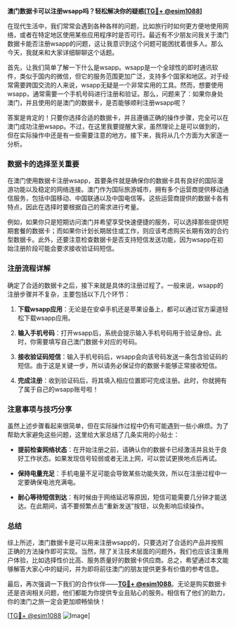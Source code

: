 **澳门数据卡可以注册wsapp吗？轻松解决你的疑惑[[TG💪+ @esim1088](https://t.me/s/esim1088)]**

在现代生活中，我们常常会遇到各种各样的问题，比如旅行时如何更方便地使用网络，或者在特定地区使用某些应用程序时是否可行。最近有不少朋友问我关于澳门数据卡能否注册wsapp的问题，这让我意识到这个问题可能困扰着很多人。那么今天，我就来和大家详细聊聊这个话题。

首先，让我们简单了解一下什么是wsapp。wsapp是一个全球性的即时通讯软件，类似于国内的微信，但它的服务范围更加广泛，支持多个国家和地区。对于经常需要跨国交流的人来说，wsapp无疑是一个非常实用的工具。然而，想要使用wsapp，通常需要一个手机号码进行注册和验证。那么，问题来了：如果你身处澳门，并且使用的是澳门的数据卡，是否能够顺利注册wsapp呢？

答案是肯定的！只要你选择合适的数据卡，并且遵循正确的操作步骤，完全可以在澳门成功注册wsapp。不过，在这里我要提醒大家，虽然理论上是可以做到的，但在实际操作中还是有一些需要注意的地方。接下来，我将从几个方面为大家逐一分析。

### 数据卡的选择至关重要

在澳门使用数据卡注册wsapp，首要条件就是确保你的数据卡具有良好的国际漫游功能以及稳定的网络连接。澳门作为国际旅游城市，拥有多个运营商提供移动通信服务，包括中国移动、中国联通以及中国电信等。这些运营商提供的数据卡各有特点，因此在选择时要根据自己的需求进行考量。

例如，如果你只是短期访问澳门并希望享受快速便捷的服务，可以选择那些提供短期套餐的数据卡；而如果你计划长期居住或工作，则应该考虑购买长期有效的合约型数据卡。此外，还要注意检查数据卡是否支持短信发送功能，因为wsapp在初始注册阶段可能会要求接收验证码短信。

### 注册流程详解

确定了合适的数据卡之后，接下来就是具体的注册过程了。一般来说，wsapp的注册步骤并不复杂，主要包括以下几个环节：

1. **下载wsapp应用**：无论是在安卓手机还是苹果设备上，都可以通过官方渠道轻松下载wsapp应用。
   
2. **输入手机号码**：打开wsapp后，系统会提示输入手机号码用于验证身份。此时，你需要填写自己澳门数据卡对应的号码。

3. **接收验证码短信**：输入手机号码后，wsapp会向该号码发送一条包含验证码的短信。由于这是关键一步，所以请务必保证你的数据卡能够正常接收短信。

4. **完成注册**：收到验证码后，将其填入相应位置即可完成注册。此时，你就拥有了属于自己的wsapp账号啦！

### 注意事项与技巧分享

虽然上述步骤看起来很简单，但在实际操作过程中仍有可能遇到一些小麻烦。为了帮助大家避免这些问题，这里给大家总结了几条实用的小贴士：

- **提前检查网络状态**：在开始注册之前，请确认你的数据卡已经激活并且处于良好工作状态。如果发现信号较弱或者无法上网，可以尝试更换地点后再试。
  
- **保持电量充足**：手机电量不足可能会导致某些功能失效，所以在注册过程中一定要确保电池充满电。
  
- **耐心等待短信到达**：有时候由于网络延迟等原因，短信可能需要几分钟才能送达。在此期间，请不要频繁点击“重新发送”按钮，以免影响后续操作。

### 总结

综上所述，澳门数据卡是可以用来注册wsapp的，只要选对了合适的产品并按照正确的方法操作即可实现。当然，除了关注技术层面的问题外，我们也应该注重用户体验，比如选择性价比高、服务质量好的数据卡供应商。总之，希望通过本文能够解答大家心中的疑问，并为即将前往澳门的朋友提供更多有价值的参考信息。

最后，再次强调一下我们的合作伙伴——**[TG💪+ @esim1088](https://t.me/s/esim1088)**。无论是购买数据卡还是咨询相关问题，他们都能为你提供专业且贴心的服务。相信有了他们的助力，你的澳门之旅一定会更加顺畅愉快！

[[TG💪+ @esim1088](https://t.me/s/esim1088) ![Image](https://i.postimg.cc/4NQfJmqS/Snipaste-2025-05-13-00-14-12.png)]